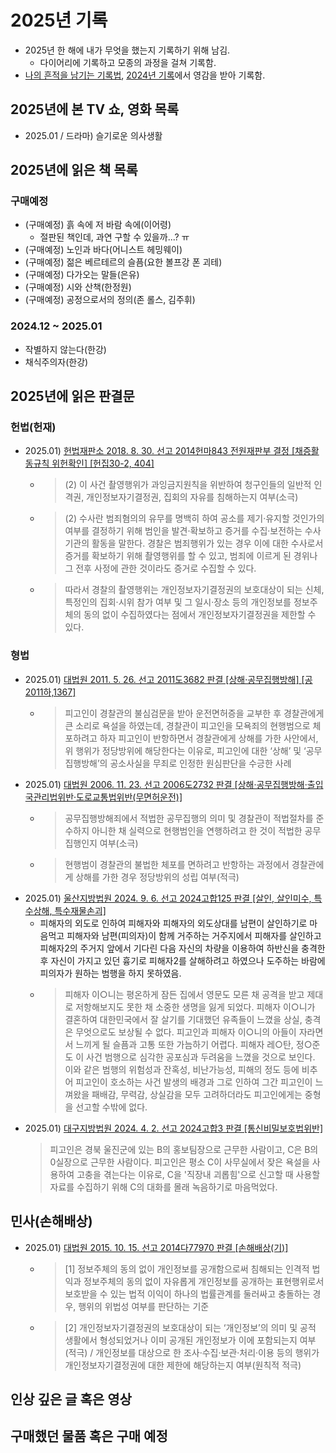 # 2025년 기록
- 2025년 한 해에 내가 무엇을 했는지 기록하기 위해 남김.
    - 다이어리에 기록하고 모종의 과정을 걸쳐 기록함.
- [나의 흔적을 남기는 기록법](https://brunch.co.kr/@lifeartist/185), [2024년 기록](https://johngrib.github.io/wiki/review/2024/)에서 영감을 받아 기록함.

## 2025년에 본 TV 쇼, 영화 목록
- 2025.01 / 드라마) 슬기로운 의사생활

## 2025년에 읽은 책 목록

### 구매예정
- (구매예정) 흙 속에 저 바람 속에(이어령)
    - 절판된 책인데, 과연 구할 수 있을까...? ㅠ
- (구매예정) 노인과 바다(어니스트 헤밍웨이)
- (구매예정) 젊은 베르테르의 슬픔(요한 볼프강 폰 괴테)
- (구매예정) 다가오는 말들(은유)
- (구매예정) 시와 산책(한정원)
- (구매예정) 공정으로서의 정의(존 롤스, 김주휘)

### 2024.12 ~ 2025.01
- 작별하지 않는다(한강)
- 채식주의자(한강)

## 2025년에 읽은 판결문

### 헌법(헌재)
- 2025.01) [헌법재판소 2018. 8. 30. 선고 2014헌마843 전원재판부 결정 [채증활동규칙 위헌확인] [헌집30-2, 404]](https://casenote.kr/%ED%97%8C%EB%B2%95%EC%9E%AC%ED%8C%90%EC%86%8C/2014%ED%97%8C%EB%A7%88843)
    - > (2) 이 사건 촬영행위가 과잉금지원칙을 위반하여 청구인들의 일반적 인격권, 개인정보자기결정권, 집회의 자유를 침해하는지 여부(소극)
    - > (2) 수사란 범죄혐의의 유무를 명백히 하여 공소를 제기·유지할 것인가의 여부를 결정하기 위해 범인을 발견·확보하고 증거를 수집·보전하는 수사기관의 활동을 말한다. 경찰은 범죄행위가 있는 경우 이에 대한 수사로서 증거를 확보하기 위해 촬영행위를 할 수 있고, 범죄에 이르게 된 경위나 그 전후 사정에 관한 것이라도 증거로 수집할 수 있다.
    - > 따라서 경찰의 촬영행위는 개인정보자기결정권의 보호대상이 되는 신체, 특정인의 집회·시위 참가 여부 및 그 일시·장소 등의 개인정보를 정보주체의 동의 없이 수집하였다는 점에서 개인정보자기결정권을 제한할 수 있다.

### 형법
- 2025.01) [대법원 2011. 5. 26. 선고 2011도3682 판결 [상해·공무집행방해] [공2011하,1367]](https://casenote.kr/%EB%8C%80%EB%B2%95%EC%9B%90/2011%EB%8F%843682)
    - > 피고인이 경찰관의 불심검문을 받아 운전면허증을 교부한 후 경찰관에게 큰 소리로 욕설을 하였는데, 경찰관이 피고인을 모욕죄의 현행범으로 체포하려고 하자 피고인이 반항하면서 경찰관에게 상해를 가한 사안에서, 위 행위가 정당방위에 해당한다는 이유로, 피고인에 대한 ‘상해’ 및 ‘공무집행방해’의 공소사실을 무죄로 인정한 원심판단을 수긍한 사례
- 2025.01) [대법원 2006. 11. 23. 선고 2006도2732 판결 [상해·공무집행방해·출입국관리법위반·도로교통법위반(무면허운전)]](https://casenote.kr/%EB%8C%80%EB%B2%95%EC%9B%90/2006%EB%8F%842732)
    - > 공무집행방해죄에서 적법한 공무집행의 의미 및 경찰관이 적법절차를 준수하지 아니한 채 실력으로 현행범인을 연행하려고 한 것이 적법한 공무집행인지 여부(소극)
    - > 현행범이 경찰관의 불법한 체포를 면하려고 반항하는 과정에서 경찰관에게 상해를 가한 경우 정당방위의 성립 여부(적극)
- 2025.01) [울산지방법원 2024. 9. 6. 선고 2024고합125 판결 [살인, 살인미수, 특수상해, 특수재물손괴]](https://casenote.kr/%EC%9A%B8%EC%82%B0%EC%A7%80%EB%B0%A9%EB%B2%95%EC%9B%90/2024%EA%B3%A0%ED%95%A9125)
    - 피해자의 외도로 인하여 피해자와 피해자의 외도상대를 남편이 살인하기로 마음먹고 피해자와 남편(피의자)이 함께 거주하는 거주지에서 피해자를 살인하고 피해자2의 주거지 앞에서 기다린 다음 자신의 차량을 이용하여 하반신을 충격한 후 자신이 가지고 있던 흉기로 피해자2를 살해하려고 하였으나 도주하는 바람에 피의자가 원하는 범행을 하지 못하였음. 
    - > 피해자 이○니는 평온하게 잠든 집에서 영문도 모른 채 공격을 받고 제대로 저항해보지도 못한 채 소중한 생명을 잃게 되었다. 피해자 이○니가 결혼하여 대한민국에서 잘 살기를 기대했던 유족들이 느꼈을 상실, 충격은 무엇으로도 보상될 수 없다. 피고인과 피해자 이○니의 아들이 자라면서 느끼게 될 슬픔과 고통 또한 가늠하기 어렵다. 피해자 레○탄, 정○준도 이 사건 범행으로 심각한 공포심과 두려움을 느꼈을 것으로 보인다. 이와 같은 범행의 위험성과 잔혹성, 비난가능성, 피해의 정도 등에 비추어 피고인이 호소하는 사건 발생의 배경과 그로 인하여 그간 피고인이 느껴왔을 패배감, 무력감, 상실감을 모두 고려하더라도 피고인에게는 중형을 선고할 수밖에 없다.
- 2025.01) [대구지방법원 2024. 4. 2. 선고 2024고합3 판결 [통신비밀보호법위반]](https://casenote.kr/%EB%8C%80%EA%B5%AC%EC%A7%80%EB%B0%A9%EB%B2%95%EC%9B%90/2024%EA%B3%A0%ED%95%A93)
    > 피고인은 경북 울진군에 있는 B의 홍보팀장으로 근무한 사람이고, C은 B의 0실장으로 근무한 사람이다. 피고인은 평소 C이 사무실에서 잦은 욕설을 사용하여 고충을 겪는다는 이유로, C을 '직장내 괴롭힘'으로 신고할 때 사용할 자료를 수집하기 위해 C의 대화를 몰래 녹음하기로 마음먹었다.

## 민사(손해배상)
- 2025.01) [대법원 2015. 10. 15. 선고 2014다77970 판결 [손해배상(기)]](https://casenote.kr/%EB%8C%80%EB%B2%95%EC%9B%90/2014%EB%8B%A477970)
    - > [1] 정보주체의 동의 없이 개인정보를 공개함으로써 침해되는 인격적 법익과 정보주체의 동의 없이 자유롭게 개인정보를 공개하는 표현행위로서 보호받을 수 있는 법적 이익이 하나의 법률관계를 둘러싸고 충돌하는 경우, 행위의 위법성 여부를 판단하는 기준
    - > [2] 개인정보자기결정권의 보호대상이 되는 ‘개인정보’의 의미 및 공적 생활에서 형성되었거나 이미 공개된 개인정보가 이에 포함되는지 여부(적극) / 개인정보를 대상으로 한 조사·수집·보관·처리·이용 등의 행위가 개인정보자기결정권에 대한 제한에 해당하는지 여부(원칙적 적극)

## 인상 깊은 글 혹은 영상

## 구매했던 물품 혹은 구매 예정